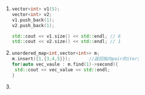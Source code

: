1. ```cpp
   vector<int> v1(5);
   vector<int> v2;
   v1.push_back(1);
   v2.push_back(1);
   
   std::cout << v1.size() << std::endl; // 6
   std::cout << v2.size() << std::endl; // 1
   ```

2. ```cpp
   unordered_map<int,vector<int>> m;
   m.insert({1,{3,4,5}});		//返回指向pair的iter;
   for(auto vec_vaule : m.find(1)->second){
   	std::cout << vec_value << std::endl;
   }
   ```

3. 

